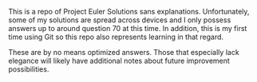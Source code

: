 This is a repo of Project Euler Solutions sans explanations. Unfortunately, some of my solutions are spread across devices and I only possess answers up to around question 70 at this time. In addition, this is my first time using Git so this repo also represents learning in that regard.

These are by no means optimized answers. Those that especially lack elegance will likely have additional notes about future improvement possibilities.

